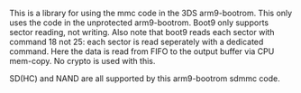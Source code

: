 This is a library for using the mmc code in the 3DS arm9-bootrom. This only uses the code in the unprotected arm9-bootrom. Boot9 only supports sector reading, not writing. Also note that boot9 reads each sector with command 18 not 25: each sector is read seperately with a dedicated command. Here the data is read from FIFO to the output buffer via CPU mem-copy. No crypto is used with this.  

SD(HC) and NAND are all supported by this arm9-bootrom sdmmc code.  

